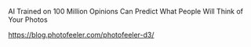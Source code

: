AI Trained on 100 Million Opinions Can Predict What People Will Think of Your Photos

https://blog.photofeeler.com/photofeeler-d3/